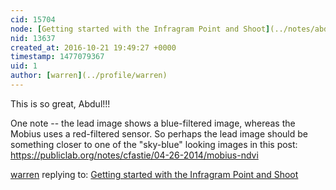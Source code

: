 ```yaml
---
cid: 15704
node: [Getting started with the Infragram Point and Shoot](../notes/abdul/10-21-2016/infragram-point-and-shoot-starting-instructions)
nid: 13637
created_at: 2016-10-21 19:49:27 +0000
timestamp: 1477079367
uid: 1
author: [warren](../profile/warren)
---
```


This is so great, Abdul!!!

One note -- the lead image shows a blue-filtered image, whereas the Mobius uses a red-filtered sensor. So perhaps the lead image should be something closer to one of the "sky-blue" looking images in this post: https://publiclab.org/notes/cfastie/04-26-2014/mobius-ndvi



[warren](../profile/warren) replying to: [Getting started with the Infragram Point and Shoot](../notes/abdul/10-21-2016/infragram-point-and-shoot-starting-instructions)

